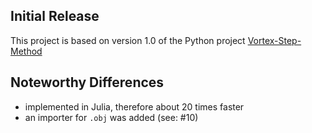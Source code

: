 ## Initial Release
This project is based on version 1.0 of the Python project [Vortex-Step-Method](https://github.com/ocayon/Vortex-Step-Method)

## Noteworthy Differences
- implemented in Julia, therefore about 20 times faster
- an importer for `.obj` was added (see: #10)
